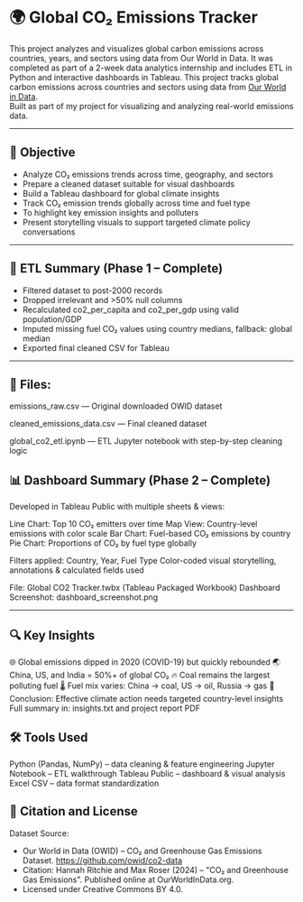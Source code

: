 # 🌍 Global CO₂ Emissions Tracker
This project analyzes and visualizes global carbon emissions across countries, years, and sectors using data from Our World in Data.
It was completed as part of a 2-week data analytics internship and includes ETL in Python and interactive dashboards in Tableau.
This project tracks global carbon emissions across countries and sectors using data from [Our World in Data](https://github.com/owid/co2-data).  
Built as part of my project for visualizing and analyzing real-world emissions data.

---

## 🎯 Objective

- Analyze CO₂ emissions trends across time, geography, and sectors
- Prepare a cleaned dataset suitable for visual dashboards
- Build a Tableau dashboard for global climate insights 
- Track CO₂ emission trends globally across time and fuel type
- To highlight key emission insights and polluters
- Present storytelling visuals to support targeted climate policy conversations

---

##  🔄 ETL Summary (Phase 1 – Complete)
- Filtered dataset to post-2000 records
- Dropped irrelevant and >50% null columns
- Recalculated co2_per_capita and co2_per_gdp using valid population/GDP
- Imputed missing fuel CO₂ values using country medians, fallback: global median
- Exported final cleaned CSV for Tableau

---

##  📁 Files:

emissions_raw.csv — Original downloaded OWID dataset

cleaned_emissions_data.csv — Final cleaned dataset

global_co2_etl.ipynb — ETL Jupyter notebook with step-by-step cleaning logic

##  📊 Dashboard Summary (Phase 2 – Complete)

Developed in Tableau Public with multiple sheets & views:

Line Chart: Top 10 CO₂ emitters over time
Map View: Country-level emissions with color scale
Bar Chart: Fuel-based CO₂ emissions by country
Pie Chart: Proportions of CO₂ by fuel type globally

 Filters applied: Country, Year, Fuel Type
 Color-coded visual storytelling, annotations & calculated fields used

 File: Global CO2 Tracker.twbx (Tableau Packaged Workbook)
 Dashboard Screenshot: dashboard_screenshot.png

---

##  🔍 Key Insights
🌐 Global emissions dipped in 2020 (COVID-19) but quickly rebounded
🌏 China, US, and India = 50%+ of global CO₂
🔥 Coal remains the largest polluting fuel
🌡️ Fuel mix varies: China → coal, US → oil, Russia → gas
🧩 Conclusion: Effective climate action needs targeted country-level insights
 Full summary in: insights.txt and project report PDF

##  🛠 Tools Used

Python (Pandas, NumPy) – data cleaning & feature engineering
Jupyter Notebook – ETL walkthrough
Tableau Public – dashboard & visual analysis
Excel CSV – data format standardization

##  📜 Citation and License

Dataset Source:
- Our World in Data (OWID) – CO₂ and Greenhouse Gas Emissions Dataset.
https://github.com/owid/co2-data
- Citation: Hannah Ritchie and Max Roser (2024) – "CO₂ and Greenhouse Gas Emissions". Published online at OurWorldInData.org.
- Licensed under Creative Commons BY 4.0.
